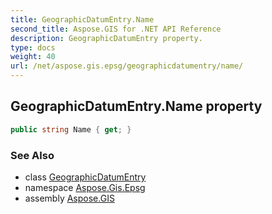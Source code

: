 ```yaml
---
title: GeographicDatumEntry.Name
second_title: Aspose.GIS for .NET API Reference
description: GeographicDatumEntry property. 
type: docs
weight: 40
url: /net/aspose.gis.epsg/geographicdatumentry/name/
---
```

## GeographicDatumEntry.Name property

```csharp
public string Name { get; }
```

### See Also

* class [GeographicDatumEntry](../)
* namespace [Aspose.Gis.Epsg](../../geographicdatumentry/)
* assembly [Aspose.GIS](../../../)


